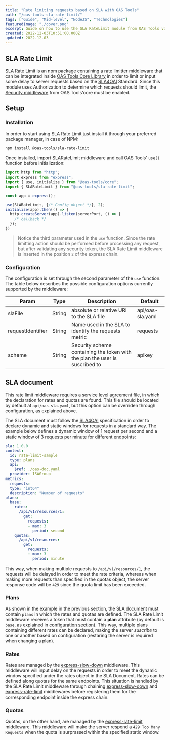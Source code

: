 ```yaml
---
title: "Rate limiting requests based on SLA with OAS Tools"
path: "/oas-tools-sla-rate-limit/"
tags: ["Guide", "Mid-level", "NodeJS", "Technologies"]
featuredImage: "./cover.png"
excerpt: Guide on how to use the SLA RateLimit module from OAS Tools v3 framework to limit or slow down server requests based on SLA4OAI
created: 2022-12-03T10:51:00.000Z
updated: 2022-12-03
---
```


## SLA Rate Limit
SLA Rate Limit is an npm package containing a rate limitter middleware that can be integrated inside [OAS Tools Core Library](https://github.com/oas-tools/oas-tools) in order to limit or input some delay to server requests based on the [SLA4OAI](https://sla4oai.specs.governify.io/) Standard. Since this module uses Authorization to determine which requests should limit, the [Security middleware](https://oas-tools.github.io/docs/features/security) from OAS Tools'core must be enabled.

## Setup

### Installation
In order to start using SLA Rate Limit just install it through your preferred package manager, in case of NPM:

```sh
npm install @oas-tools/sla-rate-limit
```

Once installed, import SLARateLimit middleware and call OAS Tools' `use()` function before initialization:

```javascript
import http from "http";
import express from "express";
import { use, initialize } from "@oas-tools/core";
import { SLARateLimit } from "@oas-tools/sla-rate-limit";

const app = express();

use(SLARateLimit, {/* Config object */}, 2);
initialize(app).then(() => {
  http.createServer(app).listen(serverPort, () => {
    /* callback */
  });
})
```

> Notice the third parameter used in the `use` function. Since the rate limitting action should be performed before processing any request, but after validating any security token, the SLA Rate Limit middleware is inserted in the position `2` of the express chain.

### Configuration
The configuration is set through the second parameter of the `use` function. The table below describes the possible configuration options currently supported by the middleware:

| **Param**         	| **Type** 	|                                    **Description**                                   	| **Default**      	|
|-------------------	|:--------:	|---------------------------------------------------------------------------------------|------------------	|
| slaFile           	|  String  	| absolute or relative URI to the SLA file                                             	| api/oas-sla.yaml 	|
| requestIdentifier 	|  String  	| Name used in the SLA to identify the requests metric                                 	| requests         	|
| scheme             	|  String  	| Security scheme containing the token with the plan the user is suscribed to           | apikey            |

## SLA document
This rate limit middleware requires a service level agreement file, in which the declaration for rates and quotas are found. This file should be located by default at `api/oas-sla.yaml`, but this option can be overriden through configuration, as explained above.

The SLA document must follow the [SLA4OAI](https://sla4oai.specs.governify.io/) specification in order to declare dynamic and static windows for requests in a standard way. The example below defines a dynamic window of 1 request per second and a static window of 3 requests per minute for different endpoints:

```yaml
sla: 1.0.0
context:
  id: rate-limit-sample
  type: plans
  api:
    $ref: ./oas-doc.yaml
  provider: ISAGroup
metrics:
  requests:
  type: "int64"
  description: "Number of requests"
plans:
  base:
    rates:
      /api/v1/resources/1:
        get:
          requests:
          - max: 3
            period: second
    quotas:
      /api/v1/resources:
        get:
          requests:
          - max: 3
            period: minute
```

This way, when making multiple requests to `/api/v1/resources/1`, the requests will be delayed in order to meet the rate criteria, whereas when making more requests than specified in the quotas object, the server response code will be `429` since the quota limit has been exceeded.

### Plans
As shown in the example in the previous section, the SLA document must contain `plans` in which the rates and quotas are defined. The SLA Rate Limit middleware receives a token that must contain a **plan** attribute (by default is `base`, as explained in [configuration section](#configuration)). This way, multiple plans containing different rates can be declared, making the server _suscribe_ to one or another based on configuration (restaring the server is required when changing a plan).

### Rates
Rates are managed by the [express-slow-down](https://www.npmjs.com/package/express-slow-down) middleware. This middleware will input delay on the requests in order to meet the dynamic window specified under the rates object in the SLA Document.
Rates can be defined along quotas for the same endpoints. This situation is handled by the SLA Rate Limit middleware through chaining [express-slow-down](https://www.npmjs.com/package/express-slow-down) and [express-rate-limit](https://www.npmjs.com/package/express-rate-limit) middlewares before registering them for the corresponding endpoint inside the express chain.

### Quotas
Quotas, on the other hand, are managed by the [express-rate-limit](https://www.npmjs.com/package/express-rate-limit) middleware. This middleware will make the server respond a `429 Too Many Requests` when the quota is surprassed within the specified static window.
